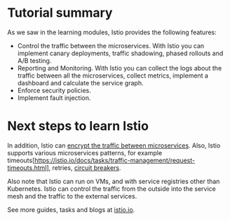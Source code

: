 # Tutorial summary
As we saw in the learning modules, Istio provides the following features:
* Control the traffic between the microservices. With Istio you can implement canary deployments, traffic shadowing, phased rollouts and A/B testing.
* Reporting and Monitoring. With Istio you can collect the logs about the traffic between all the microservices, collect metrics, implement a dashboard and calculate the service graph.
* Enforce security policies.
* Implement fault injection.

# Next steps to learn Istio
In addition, Istio can [encrypt the traffic between microservices](https://istio.io/docs/tasks/security/mutual-tls.html). Also, Istio supports various microservices patterns, for example timeouts[https://istio.io/docs/tasks/traffic-management/request-timeouts.html], retries, [circuit breakers](https://istio.io/docs/tasks/traffic-management/circuit-breaking.html).

Also note that Istio can run on VMs, and with service registries other than Kubernetes. Istio can control the traffic from the outside into the service mesh and the traffic to the external services.

See more guides, tasks and blogs at [istio.io](https://istio.ios).
